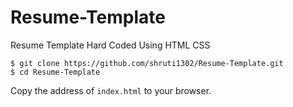 # Resume-Template
Resume Template Hard Coded Using HTML CSS

    $ git clone https://github.com/shruti1302/Resume-Template.git
    $ cd Resume-Template

Copy the address of `index.html` to your browser.

